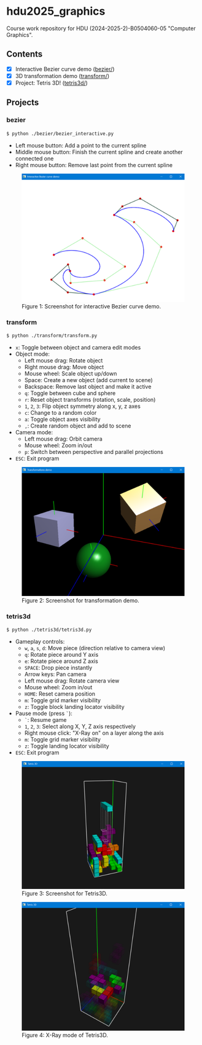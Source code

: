 # hdu2025_graphics

Course work repository for HDU (2024-2025-2)-B0504060-05 "Computer Graphics".

## Contents

* [x] Interactive Bezier curve demo ([bezier/](bezier/))
* [x] 3D transformation demo ([transform/](transform/))
* [x] Project: Tetris 3D! ([tetris3d/](tetris3d/))

## Projects

### bezier

```sh
$ python ./bezier/bezier_interactive.py
```

* Left mouse button: Add a point to the current spline
* Middle mouse button: Finish the current spline and create another connected one
* Right mouse button: Remove last point from the current spline

<figure>
    <img src="assets/bezier_interactive.png" alt="interactive Bezier curve">
    <figcaption>Figure 1: Screenshot for interactive Bezier curve demo.</figcaption>
</figure>

### transform

```sh
$ python ./transform/transform.py
```

* `x`: Toggle between object and camera edit modes
* Object mode:
  * Left mouse drag: Rotate object
  * Right mouse drag: Move object
  * Mouse wheel: Scale object up/down
  * Space: Create a new object (add current to scene)
  * Backspace: Remove last object and make it active
  * `q`: Toggle between cube and sphere
  * `r`: Reset object transforms (rotation, scale, position)
  * `1`, `2`, `3`: Flip object symmetry along x, y, z axes
  * `c`: Change to a random color
  * `a`: Toggle object axes visibility
  * `,`: Create random object and add to scene
* Camera mode:
  * Left mouse drag: Orbit camera
  * Mouse wheel: Zoom in/out
  * `p`: Switch between perspective and parallel projections
* `ESC`: Exit program

<figure>
    <img src="assets/transform.png" alt="transformations demo">
    <figcaption>Figure 2: Screenshot for transformation demo.</figcaption>
</figure>

### tetris3d

```sh
$ python ./tetris3d/tetris3d.py
```

* Gameplay controls:
  * `w`, `a`, `s`, `d`: Move piece (direction relative to camera view)
  * `q`: Rotate piece around Y axis
  * `e`: Rotate piece around Z axis
  * `SPACE`: Drop piece instantly
  * Arrow keys: Pan camera
  * Left mouse drag: Rotate camera view
  * Mouse wheel: Zoom in/out
  * `HOME`: Reset camera position
  * `m`: Toggle grid marker visibility
  * `z`: Toggle block landing locator visibility
* Pause mode (press `` ` ``):
  * `` ` ``: Resume game
  * `1`, `2`, `3`: Select along X, Y, Z axis respectively
  * Right mouse click: "X-Ray on" on a layer along the axis
  * `m`: Toggle grid marker visibility
  * `z`: Toggle landing locator visibility
* `ESC`: Exit program

<figure>
    <img src="assets/tetris3d-1.png" alt="Tetris3D demo">
    <figcaption>Figure 3: Screenshot for Tetris3D.</figcaption>
</figure>

<figure>
    <img src="assets/tetris3d-xray.png" alt="Tetris3D X-Ray mode demo">
    <figcaption>Figure 4: X-Ray mode of Tetris3D.</figcaption>
</figure>
